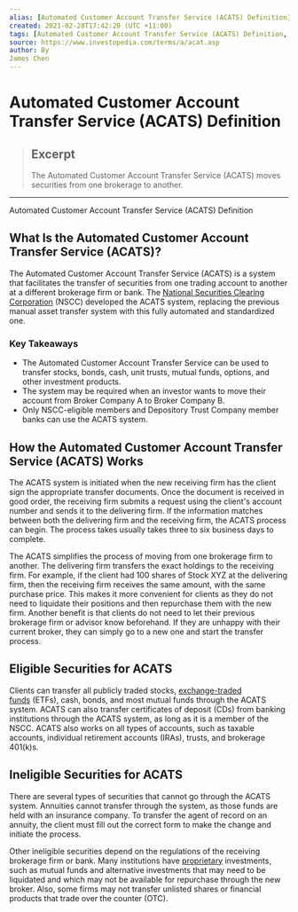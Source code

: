 ```yaml
---
alias: [Automated Customer Account Transfer Service (ACATS) Definition]
created: 2021-02-28T17:42:20 (UTC +11:00)
tags: [Automated Customer Account Transfer Service (ACATS) Definition, Automated Customer Account Transfer Service (ACATS) Definition]
source: https://www.investopedia.com/terms/a/acat.asp
author: By
James Chen
---
```


# Automated Customer Account Transfer Service (ACATS) Definition

> ## Excerpt
> The Automated Customer Account Transfer Service (ACATS) moves securities from one brokerage to another.

---

Automated Customer Account Transfer Service (ACATS) Definition
## What Is the Automated Customer Account Transfer Service (ACATS)?

The Automated Customer Account Transfer Service (ACATS) is a system that facilitates the transfer of securities from one trading account to another at a different brokerage firm or bank. The [National Securities Clearing Corporation](https://www.investopedia.com/terms/n/nscc.asp) (NSCC) developed the ACATS system, replacing the previous manual asset transfer system with this fully automated and standardized one.

### Key Takeaways

-   The Automated Customer Account Transfer Service can be used to transfer stocks, bonds, cash, unit trusts, mutual funds, options, and other investment products.
-   The system may be required when an investor wants to move their account from Broker Company A to Broker Company B.
-   Only NSCC-eligible members and Depository Trust Company member banks can use the ACATS system.

## How the Automated Customer Account Transfer Service (ACATS) Works

The ACATS system is initiated when the new receiving firm has the client sign the appropriate transfer documents. Once the document is received in good order, the receiving firm submits a request using the client's account number and sends it to the delivering firm. If the information matches between both the delivering firm and the receiving firm, the ACATS process can begin. The process takes usually takes three to six business days to complete.

The ACATS simplifies the process of moving from one brokerage firm to another. The delivering firm transfers the exact holdings to the receiving firm. For example, if the client had 100 shares of Stock XYZ at the delivering firm, then the receiving firm receives the same amount, with the same purchase price. This makes it more convenient for clients as they do not need to liquidate their positions and then repurchase them with the new firm. Another benefit is that clients do not need to let their previous brokerage firm or advisor know beforehand. If they are unhappy with their current broker, they can simply go to a new one and start the transfer process.

## Eligible Securities for ACATS

Clients can transfer all publicly traded stocks, [exchange-traded funds](https://www.investopedia.com/terms/e/etf.asp) (ETFs), cash, bonds, and most mutual funds through the ACATS system. ACATS can also transfer certificates of deposit (CDs) from banking institutions through the ACATS system, as long as it is a member of the NSCC. ACATS also works on all types of accounts, such as taxable accounts, individual retirement accounts (IRAs), trusts, and brokerage 401(k)s.

## Ineligible Securities for ACATS

There are several types of securities that cannot go through the ACATS system. Annuities cannot transfer through the system, as those funds are held with an insurance company. To transfer the agent of record on an annuity, the client must fill out the correct form to make the change and initiate the process.

Other ineligible securities depend on the regulations of the receiving brokerage firm or bank. Many institutions have [proprietary](https://www.investopedia.com/terms/p/proprietarytechnology.asp) investments, such as mutual funds and alternative investments that may need to be liquidated and which may not be available for repurchase through the new broker. Also, some firms may not transfer unlisted shares or financial products that trade over the counter (OTC).
